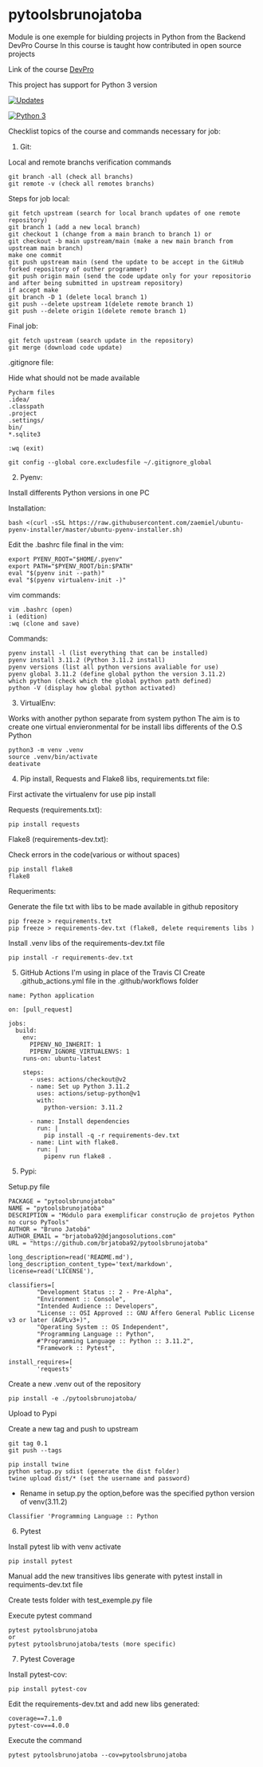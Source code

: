 # pytoolsbrunojatoba
Module is one exemple for biulding projects in Python from the Backend DevPro Course
In this course is taught how contributed in open source projects 

Link of the course [DevPro](https://plataforma.dev.pro.br/)

This project has support for Python 3 version

[![Updates](https://pyup.io/repos/github/brjatoba92/pytoolsbrunojatoba/shield.svg)](https://pyup.io/repos/github/brjatoba92/pytoolsbrunojatoba/)

[![Python 3](https://pyup.io/repos/github/brjatoba92/pytoolsbrunojatoba/python-3-shield.svg)](https://pyup.io/repos/github/brjatoba92/pytoolsbrunojatoba/)

Checklist topics of the course and commands necessary for job:

1. Git:

Local and remote branchs verification commands
``` console
git branch -all (check all branchs)
git remote -v (check all remotes branchs)
```

Steps for job local:

``` console
git fetch upstream (search for local branch updates of one remote repository)
git branch 1 (add a new local branch)
git checkout 1 (change from a main branch to branch 1) or
git checkout -b main upstream/main (make a new main branch from upstream main branch)
make one commit
git push upstream main (send the update to be accept in the GitHub forked repository of outher programmer)
git push origin main (send the code update only for your repositorio and after being submitted in upstream repository)
if accept make
git branch -D 1 (delete local branch 1)
git push --delete upstream 1(delete remote branch 1)
git push --delete origin 1(delete remote branch 1)
```

Final job:

```console
git fetch upstream (search update in the repository)
git merge (download code update)
```

.gitignore file:

Hide what should not be made available

```console
Pycharm files
.idea/
.classpath
.project
.settings/
bin/
*.sqlite3
```

```console
:wq (exit)
```

```console
git config --global core.excludesfile ~/.gitignore_global
```

2. Pyenv:

Install differents Python versions in one PC

Installation:

```console
bash <(curl -sSL https://raw.githubusercontent.com/zaemiel/ubuntu-pyenv-installer/master/ubuntu-pyenv-installer.sh) 
```

Edit the .bashrc file final in the vim: 

```console
export PYENV_ROOT="$HOME/.pyenv"
export PATH="$PYENV_ROOT/bin:$PATH"
eval "$(pyenv init --path)"
eval "$(pyenv virtualenv-init -)"
```

vim commands:

```console
vim .bashrc (open)
i (edition)
:wq (clone and save)
```

Commands:

```console
pyenv install -l (list everything that can be installed)
pyenv install 3.11.2 (Python 3.11.2 install)
pyenv versions (list all python versions avaliable for use)
pyenv global 3.11.2 (define global python the version 3.11.2)
which python (check which the global python path defined)
python -V (display how global python activated)
```


3. VirtualEnv:

Works with another python separate from system python
The aim is to create one virtual envieronmental for be install libs differents of the O.S Python

```console
python3 -m venv .venv
source .venv/bin/activate
deativate
```


4. Pip install, Requests and Flake8 libs, requirements.txt file:

First activate the virtualenv for use pip install

Requests (requirements.txt):

```console
pip install requests
```

Flake8 (requirements-dev.txt):

Check errors in the code(various or without spaces)

```console
pip install flake8
flake8
```

Requeriments:

Generate the file txt with libs to be made available in github repository 

```console
pip freeze > requirements.txt
pip freeze > requirements-dev.txt (flake8, delete requirements libs )
```

Install .venv libs of the requirements-dev.txt file

```console
pip install -r requirements-dev.txt
```

5. GitHub Actions
I'm using in place of the Travis CI
Create .github_actions.yml file in the .github/workflows folder
```console
name: Python application

on: [pull_request]

jobs:
  build:
    env:
      PIPENV_NO_INHERIT: 1
      PIPENV_IGNORE_VIRTUALENVS: 1
    runs-on: ubuntu-latest

    steps:
      - uses: actions/checkout@v2
      - name: Set up Python 3.11.2
        uses: actions/setup-python@v1
        with:
          python-version: 3.11.2

      - name: Install dependencies
        run: |
          pip install -q -r requirements-dev.txt
      - name: Lint with flake8.
        run: |
          pipenv run flake8 .
```

5. Pypi:

Setup.py file
```console
PACKAGE = "pytoolsbrunojatoba"
NAME = "pytoolsbrunojatoba"
DESCRIPTION = "Módulo para exemplificar construção de projetos Python no curso PyTools"
AUTHOR = "Bruno Jatobá"
AUTHOR_EMAIL = "brjatoba92@djangosolutions.com"
URL = "https://github.com/brjatoba92/pytoolsbrunojatoba"
```

```console
long_description=read('README.md'),
long_description_content_type='text/markdown',
license=read('LICENSE'),
```

```console
classifiers=[
        "Development Status :: 2 - Pre-Alpha",
        "Environment :: Console",
        "Intended Audience :: Developers",
        "License :: OSI Approved :: GNU Affero General Public License v3 or later (AGPLv3+)",
        "Operating System :: OS Independent",
        "Programming Language :: Python",
        #"Programming Language :: Python :: 3.11.2",
        "Framework :: Pytest",
```

```console
install_requires=[
        'requests'
```
Create a new .venv out of the repository
```console
pip install -e ./pytoolsbrunojatoba/
```

Upload to Pypi

Create a new tag and push to upstream
```console
git tag 0.1
git push --tags
```

```console
pip install twine
python setup.py sdist (generate the dist folder)
twine upload dist/* (set the username and password)
```
- Rename in setup.py the option,before was the specified python version of venv(3.11.2)
```console
Classifier 'Programming Language :: Python
```

6. Pytest

Install pytest lib with venv activate
```console
pip install pytest
```

Manual add the new transitives libs generate with pytest install in requiments-dev.txt file

Create tests folder with test_exemple.py file

Execute pytest command
```console
pytest pytoolsbrunojatoba 
or 
pytest pytoolsbrunojatoba/tests (more specific)
```

7. Pytest Coverage

Install pytest-cov:

```console
pip install pytest-cov
```


Edit the requirements-dev.txt and add new libs generated:

```console
coverage==7.1.0
pytest-cov==4.0.0
```

Execute the command

```console
pytest pytoolsbrunojatoba --cov=pytoolsbrunojatoba
```
